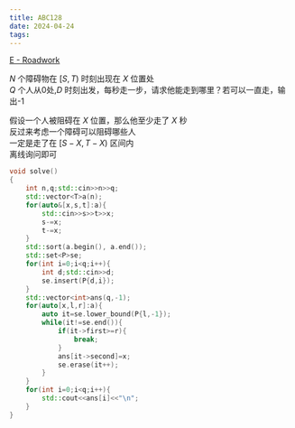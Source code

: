 ```yaml
---
title: ABC128
date: 2024-04-24
tags:
---
```


[E - Roadwork](https://atcoder.jp/contests/abc128/tasks/abc128_e)

$N$ 个障碍物在 $[S,T)$ 时刻出现在 $X$ 位置处  
$Q$ 个人从0处,$D$ 时刻出发，每秒走一步，请求他能走到哪里？若可以一直走，输出-1  

假设一个人被阻碍在 $X$ 位置，那么他至少走了 $X$ 秒  
反过来考虑一个障碍可以阻碍哪些人  
一定是走了在 $[S-X,T-X)$ 区间内  
离线询问即可  

```cpp
void solve()
{
    int n,q;std::cin>>n>>q;
    std::vector<T>a(n);
    for(auto&[x,s,t]:a){
        std::cin>>s>>t>>x;
        s-=x;
        t-=x;
    }
    std::sort(a.begin(), a.end());
    std::set<P>se;
    for(int i=0;i<q;i++){
        int d;std::cin>>d;
        se.insert(P{d,i});
    }
    std::vector<int>ans(q,-1);
    for(auto[x,l,r]:a){
        auto it=se.lower_bound(P{l,-1});
        while(it!=se.end()){
            if(it->first>=r){
                break;
            }
            ans[it->second]=x;
            se.erase(it++);
        }
    }
    for(int i=0;i<q;i++){
        std::cout<<ans[i]<<"\n";
    }
}
```